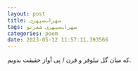 ```yaml
---
layout: post
title: سهراب‌سپهری
tags: سهراب‌سپهری شعر‌نو
categories: poem
date: 2023-05-12 11:57:11.393566
---
```


که میان گل نیلوفر و قرن / پی آواز حقیقت بدویم.
